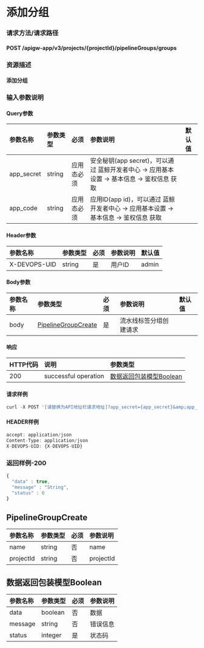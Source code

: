 # 添加分组

### 请求方法/请求路径

#### POST  /apigw-app/v3/projects/{projectId}/pipelineGroups/groups

### 资源描述

#### 添加分组

### 输入参数说明

#### Query参数

| 参数名称 | 参数类型 | 必须 | 参数说明 | 默认值 |
| :--- | :--- | :--- | :--- | :--- |
| app\_secret | string | 应用态必须 | 安全秘钥\(app secret\)，可以通过 蓝鲸开发者中心 -&gt; 应用基本设置 -&gt; 基本信息 -&gt; 鉴权信息 获取 |  |
| app\_code | string | 应用态必须 | 应用ID\(app id\)，可以通过 蓝鲸开发者中心 -&gt; 应用基本设置 -&gt; 基本信息 -&gt; 鉴权信息 获取 |  |

#### Header参数

| 参数名称 | 参数类型 | 必须 | 参数说明 | 默认值 |
| :--- | :--- | :--- | :--- | :--- |
| X-DEVOPS-UID | string | 是 | 用户ID | admin |

#### Body参数

| 参数名称 | 参数类型 | 必须 | 参数说明 | 默认值 |
| :--- | :--- | :--- | :--- | :--- |
| body | [PipelineGroupCreate](tian-jia-fen-zu.md) | 是 | 流水线标签分组创建请求 |  |

#### 响应

| HTTP代码 | 说明 | 参数类型 |
| :--- | :--- | :--- |
| 200 | successful operation | [数据返回包装模型Boolean](tian-jia-fen-zu.md) |

#### 请求样例

```javascript
curl -X POST '[请替换为API地址栏请求地址]?app_secret={app_secret}&amp;app_code={app_code}'
```

#### HEADER样例

```javascript
accept: application/json
Content-Type: application/json
X-DEVOPS-UID: {X-DEVOPS-UID}
```

### 返回样例-200

```javascript
{
  "data" : true,
  "message" : "String",
  "status" : 0
}
```

## PipelineGroupCreate

| 参数名称 | 参数类型 | 必须 | 参数说明 |
| :--- | :--- | :--- | :--- |
| name | string | 否 | name |
| projectId | string | 否 | projectId |

## 数据返回包装模型Boolean

| 参数名称 | 参数类型 | 必须 | 参数说明 |
| :--- | :--- | :--- | :--- |
| data | boolean | 否 | 数据 |
| message | string | 否 | 错误信息 |
| status | integer | 是 | 状态码 |

